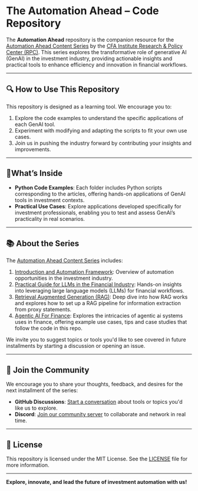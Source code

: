 # The Automation Ahead – Code Repository

The **Automation Ahead** repository is the companion resource for the [Automation Ahead Content Series](https://rpc.cfainstitute.org/research/the-automation-ahead-content-series) by the [CFA Institute Research & Policy Center (RPC)](https://rpc.cfainstitute.org/). This series explores the transformative role of generative AI (GenAI) in the investment industry, providing actionable insights and practical tools to enhance efficiency and innovation in financial workflows.

---

## 🔍 How to Use This Repository

This repository is designed as a learning tool. We encourage you to:
1. Explore the code examples to understand the specific applications of each GenAI tool.
2. Experiment with modifying and adapting the scripts to fit your own use cases.
3. Join us in pushing the industry forward by contributing your insights and improvements.

---

## 🌟What’s Inside

- **Python Code Examples**: Each folder includes Python scripts corresponding to the articles, offering hands-on applications of GenAI tools in investment contexts.
- **Practical Use Cases**: Explore applications developed specifically for investment professionals, enabling you to test and assess GenAI’s practicality in real scenarios.

---

## 📚 About the Series

The [Automation Ahead Content Series](https://rpc.cfainstitute.org/research/the-automation-ahead-content-series) includes:

1. [Introduction and Automation Framework](https://rpc.cfainstitute.org/research/the-automation-ahead-content-series/introduction): Overview of automation opportunities in the investment industry.
2. [Practical Guide for LLMs in the Financial Industry](https://rpc.cfainstitute.org/research/the-automation-ahead-content-series/practical-guide-for-llms-in-the-financial-industry): Hands-on insights into leveraging large language models (LLMs) for financial workflows.
3. [Retrieval Augmented Generation (RAG)](https://rpc.cfainstitute.org/research/the-automation-ahead-content-series/retrieval-augmented-generation): Deep dive into how RAG works and explores how to set up a RAG pipeline for information extraction from proxy statements.
4. [Agentic AI For Finance](https://rpc.cfainstitute.org/research/the-automation-ahead-content-series/agentic-ai-for-finance#4257225834-3138560699): Explores the intricacies of agentic ai systems uses in finance, offering example use cases, tips and case studies that follow the code in this repo.

We invite you to suggest topics or tools you'd like to see covered in future installments by starting a discussion or opening an issue.

---

## 💬 Join the Community

We encourage you to share your thoughts, feedback, and desires for the next installment of the series:

- **GitHub Discussions**: [Start a conversation](https://github.com/CFA-Institute-RPC/The-Automation-Ahead/discussions) about tools or topics you'd like us to explore.
- **Discord**: [Join our community server](https://discord.com/invite/zaHvJGSC) to collaborate and network in real time.

---


## 📜 License

This repository is licensed under the MIT License. See the [LICENSE](LICENSE) file for more information.

---

**Explore, innovate, and lead the future of investment automation with us!**
